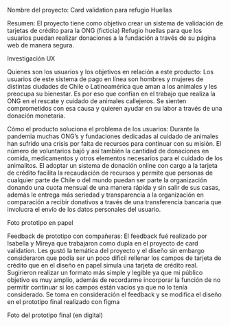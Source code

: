 Nombre del proyecto: Card validation para refugio Huellas 

Resumen: El proyecto tiene como objetivo crear un sistema de validación de tarjetas de crédito para la ONG (ficticia) Refugio huellas para que los usuarios puedan realizar donaciones a la fundación a través de su página web de manera segura. 

Investigación UX

Quienes son los usuarios y los objetivos en relación a este producto: 
Los usuarios de este sistema de pago en línea son hombres y mujeres de distintas ciudades de Chile o Latinoamérica que aman a los animales y les preocupa su bienestar. Es por eso que confían en el trabajo que realiza la ONG en el rescate y cuidado de animales callejeros. Se sienten comprometidos con esa causa y quieren ayudar en su labor a través de una donación monetaria.

Cómo el producto soluciona el problema de los usuarios:
 Durante la pandemia muchas ONG’s y fundaciones dedicadas al cuidado de animales han sufrido una crisis por falta de recursos para continuar con su misión. El número de voluntarios bajó y así también la cantidad de donaciones en comida, medicamentos y otros elementos necesarios para el cuidado de los animalitos. El adoptar un sistema de donación online con cargo a la tarjeta de crédito facilita la recaudación de recursos y permite que personas de cualquier parte de Chile o del mundo puedan ser parte la organización donando una cuota mensual de una manera rápida y sin salir de sus casas, además le entrega más seriedad y transparencia a la organización en comparación a recibir donativos a través de una transferencia bancaria que involucra el envío de los datos personales del usuario. 

 Foto prototipo en papel 


Feedback de prototipo con compañeras:
El feedback fué realizado por Isabella y Mireya que trabajaron como dupla en el proyecto de card validation. Les gustó la temática del proyecto y el diseño sin embargo consideraron que podía ser un poco dificil rellenar los campos de tarjeta de crédito que en el diseño en papel simula una tarjeta de crédito real. Sugirieron realizar un formato más simple y legible ya que mi público objetivo es muy amplio, además de recordarme incorporar la función de no permitir continuar si los campos están vacíos ya que no lo tenía considerado. 
Se toma en consideración el feedback y se modifica el diseño en el prototipo final realizado con figma 

Foto del prototipo final (en digital)
